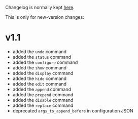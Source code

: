 Changelog is normally kept [here](https://github.com/Cervi-Robotics/interceptor/releases).

This is only for new-version changes:

# v1.1

* added the `undo` command
* added the `status` command
* added the `configure` command
* added the `show` command
* added the `display` command
* added the `hide` command
* added the `edit` command
* added the `append` command
* added the `prepend` command
* added the `disable` command
* added the `replace` command
* deprecated `args_to_append_before` in configuration JSON

